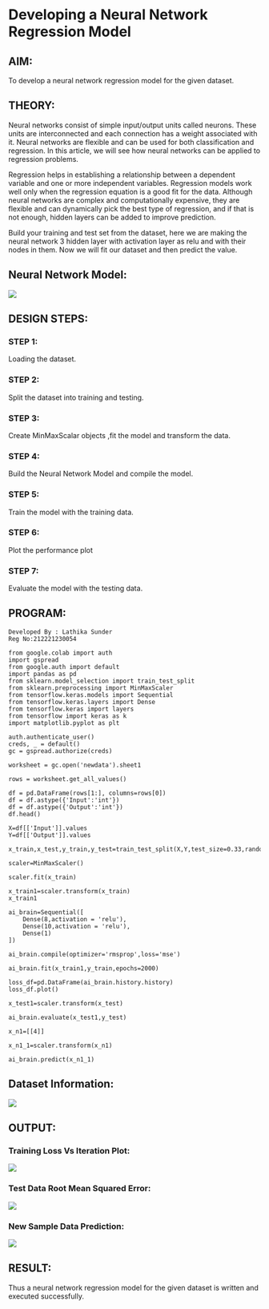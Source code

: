 # Developing a Neural Network Regression Model

## AIM:

To develop a neural network regression model for the given dataset.

## THEORY:
Neural networks consist of simple input/output units called neurons. These units are interconnected and each connection has a weight associated with it. Neural networks are flexible and can be used for both classification and regression. In this article, we will see how neural networks can be applied to regression problems.

Regression helps in establishing a relationship between a dependent variable and one or more independent variables. Regression models work well only when the regression equation is a good fit for the data. Although neural networks are complex and computationally expensive, they are flexible and can dynamically pick the best type of regression, and if that is not enough, hidden layers can be added to improve prediction.

Build your training and test set from the dataset, here we are making the neural network 3 hidden layer with activation layer as relu and with their nodes in them. Now we will fit our dataset and then predict the value.

## Neural Network Model:

![](./o1.png)

## DESIGN STEPS:

### STEP 1:

Loading the dataset.

### STEP 2:

Split the dataset into training and testing.

### STEP 3:

Create MinMaxScalar objects ,fit the model and transform the data.

### STEP 4:

Build the Neural Network Model and compile the model.

### STEP 5:

Train the model with the training data.

### STEP 6:

Plot the performance plot

### STEP 7:

Evaluate the model with the testing data.

## PROGRAM:
```
Developed By : Lathika Sunder
Reg No:212221230054
```
```
from google.colab import auth
import gspread
from google.auth import default
import pandas as pd
from sklearn.model_selection import train_test_split
from sklearn.preprocessing import MinMaxScaler
from tensorflow.keras.models import Sequential
from tensorflow.keras.layers import Dense
from tensorflow.keras import layers
from tensorflow import keras as k
import matplotlib.pyplot as plt

auth.authenticate_user()
creds, _ = default()
gc = gspread.authorize(creds)

worksheet = gc.open('newdata').sheet1

rows = worksheet.get_all_values()

df = pd.DataFrame(rows[1:], columns=rows[0])
df = df.astype({'Input':'int'})
df = df.astype({'Output':'int'})
df.head()

X=df[['Input']].values
Y=df[['Output']].values

x_train,x_test,y_train,y_test=train_test_split(X,Y,test_size=0.33,random_state=33)

scaler=MinMaxScaler()

scaler.fit(x_train)

x_train1=scaler.transform(x_train)
x_train1

ai_brain=Sequential([
    Dense(8,activation = 'relu'),
    Dense(10,activation = 'relu'),
    Dense(1)
])

ai_brain.compile(optimizer='rmsprop',loss='mse')

ai_brain.fit(x_train1,y_train,epochs=2000)

loss_df=pd.DataFrame(ai_brain.history.history)
loss_df.plot()

x_test1=scaler.transform(x_test)

ai_brain.evaluate(x_test1,y_test)

x_n1=[[4]]

x_n1_1=scaler.transform(x_n1)

ai_brain.predict(x_n1_1)
```

## Dataset Information:

![](./o2.png)

## OUTPUT:
### Training Loss Vs Iteration Plot:
![](./o3.png)

### Test Data Root Mean Squared Error:
![](./o4.png)

### New Sample Data Prediction:
![](./o5.png)
## RESULT:
Thus a neural network regression model for the given dataset is written and executed successfully.
